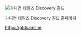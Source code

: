 <img src="https://gtds.online/assets/images/banner.jpg" alt="가디언 테일즈 Discovery 길드" />

가디언 테일즈 Discovery 길드 홈페이지

https://gtds.online
